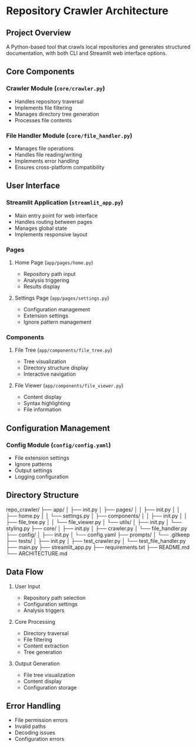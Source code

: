 # Repository Crawler Architecture

## Project Overview
A Python-based tool that crawls local repositories and generates structured documentation, with both CLI and Streamlit web interface options.

## Core Components

### Crawler Module (`core/crawler.py`)
- Handles repository traversal
- Implements file filtering
- Manages directory tree generation
- Processes file contents

### File Handler Module (`core/file_handler.py`)
- Manages file operations
- Handles file reading/writing
- Implements error handling
- Ensures cross-platform compatibility

## User Interface

### Streamlit Application (`streamlit_app.py`)
- Main entry point for web interface
- Handles routing between pages
- Manages global state
- Implements responsive layout

### Pages
1. Home Page (`app/pages/home.py`)
   - Repository path input
   - Analysis triggering
   - Results display

2. Settings Page (`app/pages/settings.py`)
   - Configuration management
   - Extension settings
   - Ignore pattern management

### Components
1. File Tree (`app/components/file_tree.py`)
   - Tree visualization
   - Directory structure display
   - Interactive navigation

2. File Viewer (`app/components/file_viewer.py`)
   - Content display
   - Syntax highlighting
   - File information

## Configuration Management

### Config Module (`config/config.yaml`)
- File extension settings
- Ignore patterns
- Output settings
- Logging configuration

## Directory Structure 
repo_crawler/
├── app/
│ ├── init.py
│ ├── pages/
│ │ ├── init.py
│ │ ├── home.py
│ │ └── settings.py
│ ├── components/
│ │ ├── init.py
│ │ ├── file_tree.py
│ │ └── file_viewer.py
│ └── utils/
│ ├── init.py
│ └── styling.py
├── core/
│ ├── init.py
│ ├── crawler.py
│ └── file_handler.py
├── config/
│ ├── init.py
│ └── config.yaml
├── prompts/
│ └── .gitkeep
├── tests/
│ ├── init.py
│ ├── test_crawler.py
│ └── test_file_handler.py
├── main.py
├── streamlit_app.py
├── requirements.txt
├── README.md
└── ARCHITECTURE.md

## Data Flow

1. User Input
   - Repository path selection
   - Configuration settings
   - Analysis triggers

2. Core Processing
   - Directory traversal
   - File filtering
   - Content extraction
   - Tree generation

3. Output Generation
   - File tree visualization
   - Content display
   - Configuration storage

## Error Handling
- File permission errors
- Invalid paths
- Decoding issues
- Configuration errors